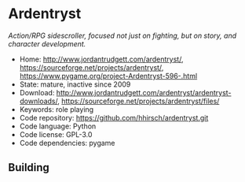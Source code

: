 # Ardentryst

_Action/RPG sidescroller, focused not just on fighting, but on story, and character development._

- Home: http://www.jordantrudgett.com/ardentryst/, https://sourceforge.net/projects/ardentryst/, https://www.pygame.org/project-Ardentryst-596-.html
- State: mature, inactive since 2009
- Download: http://www.jordantrudgett.com/ardentryst/ardentryst-downloads/, https://sourceforge.net/projects/ardentryst/files/
- Keywords: role playing
- Code repository: https://github.com/hhirsch/ardentryst.git
- Code language: Python
- Code license: GPL-3.0
- Code dependencies: pygame

## Building

